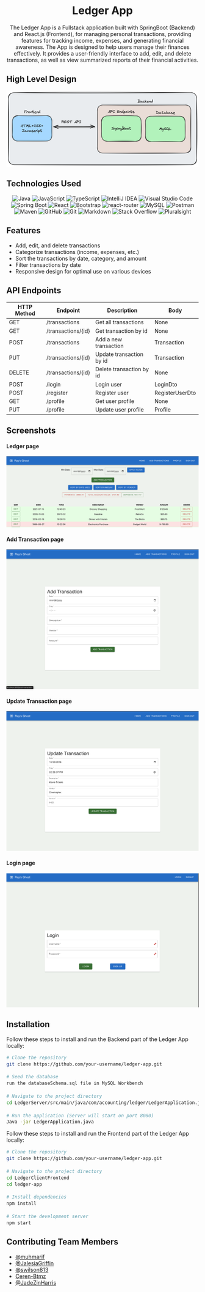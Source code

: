 
<div align="center">

# Ledger App
The Ledger App is a Fullstack application built with SpringBoot (Backend) and React.js (Frontend), for managing personal transactions, providing features for tracking income, expenses, and generating financial awareness.
The App is designed to help users manage their finances effectively. It provides a user-friendly interface to add, edit, and delete transactions, as well as view summarized reports of their financial activities.

</div>


## High Level Design
![highlevelcodebreakdown.png](graphics%2Fhighlevelcodebreakdown.png)

## Technologies Used
<div align="center">

![Java](https://img.shields.io/badge/java-%23ED8B00.svg?style=for-the-badge&logo=openjdk&logoColor=white)
![JavaScript](https://img.shields.io/badge/javascript-%23F7DF1E.svg?style=for-the-badge&logo=javascript&logoColor=black)
![TypeScript](https://img.shields.io/badge/typescript-%23007ACC.svg?style=for-the-badge&logo=typescript&logoColor=white)
![IntelliJ IDEA](https://img.shields.io/badge/IntelliJIDEA-000000.svg?style=for-the-badge&logo=intellij-idea&logoColor=white)
![Visual Studio Code](https://img.shields.io/badge/VisualStudioCode-0078d7.svg?style=for-the-badge&logo=visual-studio-code&logoColor=white)
![Spring Boot](https://img.shields.io/badge/springboot-%236DB33F.svg?style=for-the-badge&logo=springboot&logoColor=white)
![React](https://img.shields.io/badge/react-%2361DAFB.svg?style=for-the-badge&logo=react&logoColor=white)
![Bootstrap](https://img.shields.io/badge/bootstrap-%23563D7C.svg?style=for-the-badge&logo=bootstrap&logoColor=white)
![react-router](https://img.shields.io/badge/reactrouter-%2361DAFB.svg?style=for-the-badge&logo=reactrouter&logoColor=white)
![MySQL](https://img.shields.io/badge/mysql-%2300f.svg?style=for-the-badge&logo=mysql&logoColor=white)
![Postman](https://img.shields.io/badge/postman-%23F24E1E.svg?style=for-the-badge&logo=postman&logoColor=white)
![Maven](https://img.shields.io/badge/maven-%23F24E1E.svg?style=for-the-badge&logo=maven&logoColor=white)
![GitHub](https://img.shields.io/badge/github-%23121011.svg?style=for-the-badge&logo=github&logoColor=white)
![Git](https://img.shields.io/badge/git-%23F05033.svg?style=for-the-badge&logo=git&logoColor=white)
![Markdown](https://img.shields.io/badge/markdown-%23F24E1E.svg?style=for-the-badge&logo=markdown&logoColor=white)
![Stack Overflow](https://img.shields.io/badge/-Stackoverflow-FE7A16?style=for-the-badge&logo=stack-overflow&logoColor=white)
![Pluralsight](https://img.shields.io/badge/Pluralsight-EE3057?style=for-the-badge&logo=pluralsight&logoColor=white)
</div>

## Features

- Add, edit, and delete transactions
- Categorize transactions (income, expenses, etc.)
- Sort the transactions by date, category, and amount
- Filter transactions by date
- Responsive design for optimal use on various devices

## API Endpoints
| HTTP Method | Endpoint | Description | Body        |
| ----------- | -------- | ----------- |-------------|
| GET | /transactions | Get all transactions | None        |
| GET | /transactions/{id} | Get transaction by id | None        |
| POST | /transactions | Add a new transaction | Transaction |
| PUT | /transactions/{id} | Update transaction by id | Transaction |
| DELETE | /transactions/{id} | Delete transaction by id | None        |
| POST | /login | Login user | LoginDto        |
| POST | /register | Register user | RegisterUserDto        |
| GET | /profile | Get user profile | None        |
| PUT | /profile | Update user profile | Profile     |


## Screenshots
#### Ledger page
![Transactions.png](graphics%2FTransactions.png)
#### Add Transaction page
![Add Transaction.png](graphics%2FAdd%20Transaction.png)
#### Update Transaction page
![Update Transaction.png](graphics%2FUpdate%20Transaction.png)
#### Login page
![login.png](graphics%2Flogin.png)

## Installation

Follow these steps to install and run the Backend part of the Ledger App locally:

```bash
# Clone the repository
git clone https://github.com/your-username/ledger-app.git

# Seed the database
run the databaseSchema.sql file in MySQL Workbench

# Navigate to the project directory
cd LedgerServer/src/main/java/com/accounting/ledger/LedgerApplication.java

# Run the application (Server will start on port 8080)
Java -jar LedgerApplication.java
```


Follow these steps to install and run the Frontend part of the Ledger App locally:

```bash
# Clone the repository
git clone https://github.com/your-username/ledger-app.git

# Navigate to the project directory
cd LedgerClientFrontend
cd ledger-app

# Install dependencies
npm install

# Start the development server
npm start
```

## Contributing Team Members
- [@muhmarif](https://www.github.com/muhamrif)
- [@JalesiaGriffin](https://www.github.com/JalesiaGriffin)
- [@swilson813](https://www.github.com/swilson813)
- [Ceren-Btmz](https://www.github.com/Ceren-Btmz)
- [@JadeZinHarris](https://www.github.com/JadeZinHarris)


